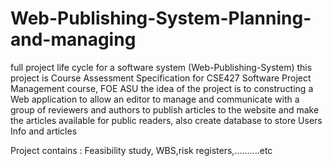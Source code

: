 # Web-Publishing-System-Planning-and-managing
full project life cycle for a software system (Web-Publishing-System) 
this project is Course Assessment Specification for CSE427 Software Project Management course, FOE ASU
the idea of the project is to constructing a Web application to allow an editor to manage and communicate 
with a group of reviewers and authors to publish articles to the website and make the articles available for
public readers, also create database to store Users Info and articles

Project contains : Feasibility study, WBS,risk registers,..........etc
